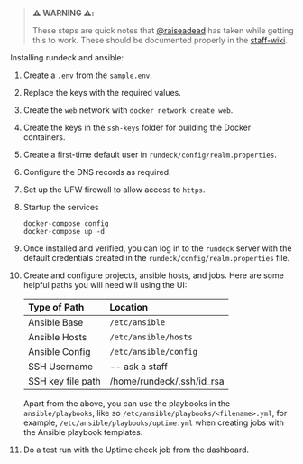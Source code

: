 > **⚠️ WARNING ⚠️:**
>
> These steps are quick notes that [@raiseadead](https://github.com/raisedadead)
> has taken while getting this to work. These should be documented properly in
> the [staff-wiki](https://staff-wiki.freecodecamp.org).

Installing rundeck and ansible:

1. Create a `.env` from the `sample.env`.
2. Replace the keys with the required values.
3. Create the `web` network with `docker network create web`.
4. Create the keys in the `ssh-keys` folder for building the Docker containers.
5. Create a first-time default user in `rundeck/config/realm.properties`.
6. Configure the DNS records as required.
7. Set up the UFW firewall to allow access to `https`.
8. Startup the services

   ```console
   docker-compose config
   docker-compose up -d
   ```

9. Once installed and verified, you can log in to the `rundeck` server with the
   default credentials created in the `rundeck/config/realm.properties` file.

10. Create and configure projects, ansible hosts, and jobs. Here are some
    helpful paths you will need will using the UI:

    | Type of Path      | Location                  |
    | :---------------- | :------------------------ |
    | Ansible Base      | `/etc/ansible`            |
    | Ansible Hosts     | `/etc/ansible/hosts`      |
    | Ansible Config    | `/etc/ansible/config`     |
    | SSH Username      | -- ask a staff            |
    | SSH key file path | /home/rundeck/.ssh/id_rsa |

    Apart from the above, you can use the playbooks in the `ansible/playbooks`,
    like so `/etc/ansible/playbooks/<filename>.yml`, for example,
    `/etc/ansible/playbooks/uptime.yml` when creating jobs with the Ansible
    playbook templates.

11. Do a test run with the Uptime check job from the dashboard.
